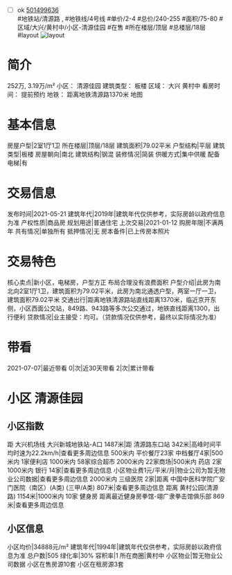 - [ ] ok [501499636](https://bj.5i5j.com/ershoufang/501499636.html)  
 #地铁站/清源路 ,  #地铁线/4号线
#单价/2-4 #总价/240-255 #面积/75-80   #区域/大兴/黄村中/小区-清源佳园 #在售 #所在楼层/顶层 #总楼层/18层 #layout 
![layout](http://image2a.5i5j.com/bdir/layout/cab177986dc0431d9ae1f2b01ce907f9.jpg_P5.jpg) 
# 简介 
 252万,  3.19万/m² 
小区： 清源佳园
建筑类型： 板楼
区域： 大兴 黄村中
看房时间： 提前预约
地铁： 距离地铁清源路1370米 地图
# 基本信息 
 房屋户型|2室1厅1卫
所在楼层|顶层/18层
建筑面积|79.02平米
户型结构|平层
建筑类型|板楼
房屋朝向|南北
建筑结构|钢混
装修情况|简装
供暖方式|集中供暖
配备电梯|有
# 交易信息 
 发布时间|2021-05-21
建筑年代|2019年|建筑年代仅供参考，实际房龄以政府信息为准
产权性质|商品房
规划用途|普通住宅
上次交易|2021-01-12
购房年限|不满两年
共有情况|单独所有
抵押情况|无
房本备件|已上传房本照片
# 交易特色 
 核心卖点|新小区，电梯房，户型方正 布局合理没有浪费面积
户型介绍|此房为南北向2室1厅1卫，建筑面积为79.02平米，此房为南北通透户型，两室一厅一卫，建筑面积79.02平米
交通出行|距离地铁清源路站直线距离1370米，临近京开东侧，小区西面公交站，849路、943路等多次公交通过，地铁直线距离1300，出行便利
贷款情况|业主接受：均可。（贷款情况仅供参考，最终以实际情况为准）
# 带看 
 2021-07-07|最近带看	 0|次|近30天带看	 2|次|累计带看
# 小区 清源佳园
## 小区指数 
 距 大兴机场线 大兴新城地铁站-A口 1487米|距 清源路东口站 342米|高峰时间平均时速为22.2km/h|查看更多周边信息
500米内 平价餐厅23家
中档餐厅4家|500米内 1家便利店
1000米内 58家综合超市
2000米内 22家商场|500米内 药店 2家
1000米内 银行 14家|查看更多周边信息
小区物业费1元/平米/月|物业公司为暂无物业公司数据|查看更多周边信息
2000米内 三级医院 2家|距离 中国中医科学院广安门医院（南区）(A类) (三甲/A类) 807米|查看更多周边信息
距离 黄村公园(清源路) 1154米|1000米内 10家 健身房
距离最近健身房拳馆-翊广隶拳击馆俱乐部 869米|查看更多周边信息
## 小区信息 
 小区均价|34888元/m²
建筑年代|1994年|建筑年代仅供参考，实际房龄以政府信息为准
总户数|505
绿化率|30%
容积率|1
所在商圈|黄村中
小区物业|暂无物业公司数据
小区在售房源10套
小区在租房源3套
